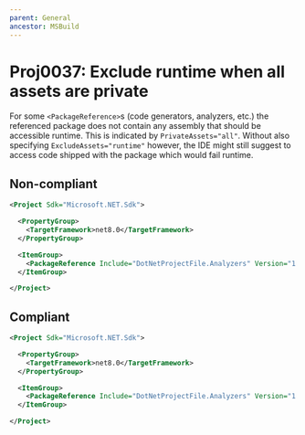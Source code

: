```yaml
---
parent: General
ancestor: MSBuild
---
```


# Proj0037: Exclude runtime when all assets are private
For some `<PackageReference>`s (code generators, analyzers, etc.) the
referenced package does not contain any assembly that should be accessible
runtime. This is indicated by `PrivateAssets="all"`. Without also specifying
`ExcludeAssets="runtime"` however, the IDE might still suggest to access code
shipped with the package which would fail runtime.

## Non-compliant
``` xml
<Project Sdk="Microsoft.NET.Sdk">

  <PropertyGroup>
    <TargetFramework>net8.0</TargetFramework>
  </PropertyGroup>

  <ItemGroup>
    <PackageReference Include="DotNetProjectFile.Analyzers" Version="1.5.10.1" PrivateAssets="all" />
  </ItemGroup>

</Project>
```

## Compliant
``` xml
<Project Sdk="Microsoft.NET.Sdk">

  <PropertyGroup>
    <TargetFramework>net8.0</TargetFramework>
  </PropertyGroup>

  <ItemGroup>
    <PackageReference Include="DotNetProjectFile.Analyzers" Version="1.5.10.1" PrivateAssets="all" ExcludeAssets="runtime" />
  </ItemGroup>

</Project>
```
